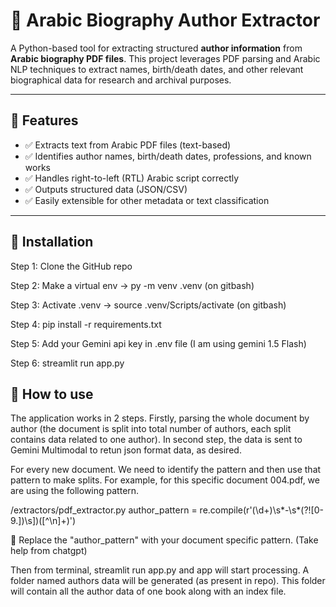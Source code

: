 # 📄 Arabic Biography Author Extractor

A Python-based tool for extracting structured **author information** from **Arabic biography PDF files**. This project leverages PDF parsing and Arabic NLP techniques to extract names, birth/death dates, and other relevant biographical data for research and archival purposes.

---

## 🌟 Features

- ✅ Extracts text from Arabic PDF files (text-based)
- ✅ Identifies author names, birth/death dates, professions, and known works
- ✅ Handles right-to-left (RTL) Arabic script correctly
- ✅ Outputs structured data (JSON/CSV)
- ✅ Easily extensible for other metadata or text classification

---

## 🌟 Installation

Step 1: Clone the GitHub repo

Step 2: Make a virtual env -> py -m venv .venv (on gitbash)

Step 3: Activate .venv -> source .venv/Scripts/activate (on gitbash)

Step 4: pip install -r requirements.txt

Step 5: Add your Gemini api key in .env file (I am using gemini 1.5 Flash)

Step 6: streamlit run app.py

## 🌟 How to use

The application works in 2 steps. Firstly, parsing the whole document by author (the document is split into total number of authors, each split contains data related to one author). In second step, the data is sent to Gemini Multimodal to retun json format data, as desired.

For every new document. We need to identify the pattern and then use that pattern to make splits. For example, for this specific document 004.pdf, we are using the following pattern.

/extractors/pdf_extractor.py
author_pattern = re.compile(r'(\d+)\s*-\s*(?![0-9\.\]\)\s])([^\n]+)')

🌟 Replace the "author_pattern" with your document specific pattern. (Take help from chatgpt)

Then from terminal, streamlit run app.py and app will start processing. A folder named authors data will be generated (as present in repo). This folder will contain all the author data of one book along with an index file.
